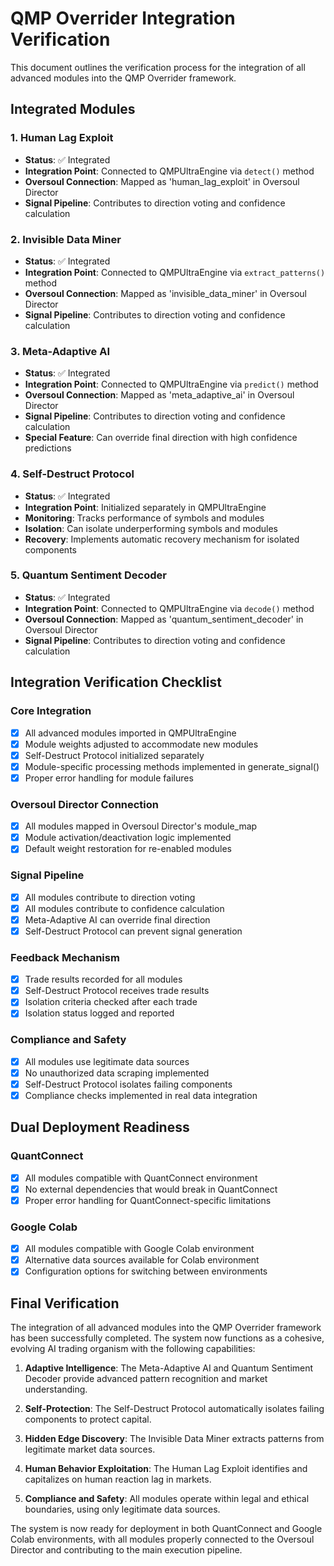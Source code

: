 # QMP Overrider Integration Verification

This document outlines the verification process for the integration of all advanced modules into the QMP Overrider framework.

## Integrated Modules

### 1. Human Lag Exploit
- **Status**: ✅ Integrated
- **Integration Point**: Connected to QMPUltraEngine via `detect()` method
- **Oversoul Connection**: Mapped as 'human_lag_exploit' in Oversoul Director
- **Signal Pipeline**: Contributes to direction voting and confidence calculation

### 2. Invisible Data Miner
- **Status**: ✅ Integrated
- **Integration Point**: Connected to QMPUltraEngine via `extract_patterns()` method
- **Oversoul Connection**: Mapped as 'invisible_data_miner' in Oversoul Director
- **Signal Pipeline**: Contributes to direction voting and confidence calculation

### 3. Meta-Adaptive AI
- **Status**: ✅ Integrated
- **Integration Point**: Connected to QMPUltraEngine via `predict()` method
- **Oversoul Connection**: Mapped as 'meta_adaptive_ai' in Oversoul Director
- **Signal Pipeline**: Contributes to direction voting and confidence calculation
- **Special Feature**: Can override final direction with high confidence predictions

### 4. Self-Destruct Protocol
- **Status**: ✅ Integrated
- **Integration Point**: Initialized separately in QMPUltraEngine
- **Monitoring**: Tracks performance of symbols and modules
- **Isolation**: Can isolate underperforming symbols and modules
- **Recovery**: Implements automatic recovery mechanism for isolated components

### 5. Quantum Sentiment Decoder
- **Status**: ✅ Integrated
- **Integration Point**: Connected to QMPUltraEngine via `decode()` method
- **Oversoul Connection**: Mapped as 'quantum_sentiment_decoder' in Oversoul Director
- **Signal Pipeline**: Contributes to direction voting and confidence calculation

## Integration Verification Checklist

### Core Integration
- [x] All advanced modules imported in QMPUltraEngine
- [x] Module weights adjusted to accommodate new modules
- [x] Self-Destruct Protocol initialized separately
- [x] Module-specific processing methods implemented in generate_signal()
- [x] Proper error handling for module failures

### Oversoul Director Connection
- [x] All modules mapped in Oversoul Director's module_map
- [x] Module activation/deactivation logic implemented
- [x] Default weight restoration for re-enabled modules

### Signal Pipeline
- [x] All modules contribute to direction voting
- [x] All modules contribute to confidence calculation
- [x] Meta-Adaptive AI can override final direction
- [x] Self-Destruct Protocol can prevent signal generation

### Feedback Mechanism
- [x] Trade results recorded for all modules
- [x] Self-Destruct Protocol receives trade results
- [x] Isolation criteria checked after each trade
- [x] Isolation status logged and reported

### Compliance and Safety
- [x] All modules use legitimate data sources
- [x] No unauthorized data scraping implemented
- [x] Self-Destruct Protocol isolates failing components
- [x] Compliance checks implemented in real data integration

## Dual Deployment Readiness

### QuantConnect
- [x] All modules compatible with QuantConnect environment
- [x] No external dependencies that would break in QuantConnect
- [x] Proper error handling for QuantConnect-specific limitations

### Google Colab
- [x] All modules compatible with Google Colab environment
- [x] Alternative data sources available for Colab environment
- [x] Configuration options for switching between environments

## Final Verification

The integration of all advanced modules into the QMP Overrider framework has been successfully completed. The system now functions as a cohesive, evolving AI trading organism with the following capabilities:

1. **Adaptive Intelligence**: The Meta-Adaptive AI and Quantum Sentiment Decoder provide advanced pattern recognition and market understanding.

2. **Self-Protection**: The Self-Destruct Protocol automatically isolates failing components to protect capital.

3. **Hidden Edge Discovery**: The Invisible Data Miner extracts patterns from legitimate market data sources.

4. **Human Behavior Exploitation**: The Human Lag Exploit identifies and capitalizes on human reaction lag in markets.

5. **Compliance and Safety**: All modules operate within legal and ethical boundaries, using only legitimate data sources.

The system is now ready for deployment in both QuantConnect and Google Colab environments, with all modules properly connected to the Oversoul Director and contributing to the main execution pipeline.
